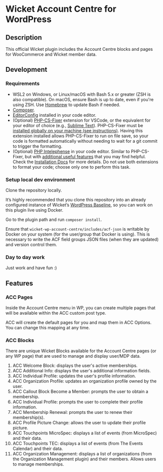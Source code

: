 # Wicket Account Centre for WordPress

## Description

This official Wicket plugin includes the Account Centre blocks and pages for WooCommerce and Wicket member data.

## Development

### Requirements

- WSL2 on Windows, or Linux/macOS with Bash 5.x or greater (ZSH is also compatible). On macOS, ensure Bash is up to date, even if you're using ZSH. Use [Homebrew](https://formulae.brew.sh/formula/bash) to update Bash if needed.
- [Composer](https://getcomposer.org/).
- [EditorConfig](https://editorconfig.org/) installed in your code editor.
- (Optional) [PHP-CS-Fixer](https://marketplace.visualstudio.com/items?itemName=higoka.php-cs-fixer) extension for VSCode, or the equivalent for your editor of choice (e.g., [Sublime Text](https://packagecontrol.io/packages/PHP%20CS%20Fixer)). PHP-CS-Fixer must be [installed globally on your machine (see instructions)](https://cs.symfony.com/doc/installation.html). Having this extension installed allows PHP-CS-Fixer to run on file save, so your code is formatted automatically without needing to wait for a git commit to trigger the formatting.
- (Optional) [PHP Intelephense](https://intelephense.com/) in your code editor. Similar to PHP-CS-Fixer, but with [additional useful features](https://github.com/bmewburn/intelephense-docs/blob/master/features.md) that you may find helpful. Check the [Installation Docs](https://github.com/bmewburn/intelephense-docs/blob/master/installation.md) for more details. Do not use both extensions to format your code; choose only one to perform this task.

### Setup local dev environment

Clone the repository locally.

It’s highly recommended that you clone this repository into an already configured instance of Wicket’s [WordPress Baseline](https://github.com/industrialdev/wordpress-baseline), so you can work on this plugin live using Docker.

Go to the plugin path and run `composer install`.

Ensure that `wicket-wp-account-centre/includes/acf-json` is writable by Docker on your system (for the user/group that Docker is using). This is necessary to write the ACF field groups JSON files (when they are updated) and version control them.

### Day to day work

Just work and have fun :)

## Features

### ACC Pages

Inside the Account Centre menu in WP, you can create multiple pages that will be available within the ACC custom post type.

ACC will create the default pages for you and map them in ACC Options. You can change this mapping at any time.

### ACC Blocks

There are unique Wicket Blocks available for the Account Centre pages (or any WP page) that are used to manage and display user/MDP data.

1. ACC Welcome Block: displays the user's active memberships.
2. ACC Additional Info: displays the user's additional information fields.
3. ACC Individual Profile: updates the user's profile information.
4. ACC Organization Profile: updates an organization profile owned by the user.
5. ACC Callout Block Become a Member: prompts the user to obtain a membership.
6. ACC Individual Profile: prompts the user to complete their profile information.
7. ACC Membership Renewal: prompts the user to renew their membership(s).
8. ACC Profile Picture Change: allows the user to update their profile picture.
9. ACC Touchpoints MicroSpec: displays a list of events (from MicroSpec) and their data.
10. ACC Touchpoints TEC: displays a list of events (from The Events Calendar) and their data.
11. ACC Organization Management: displays a list of organizations (from the Organization Management plugin) and their members. Allows users to manage memberships.
